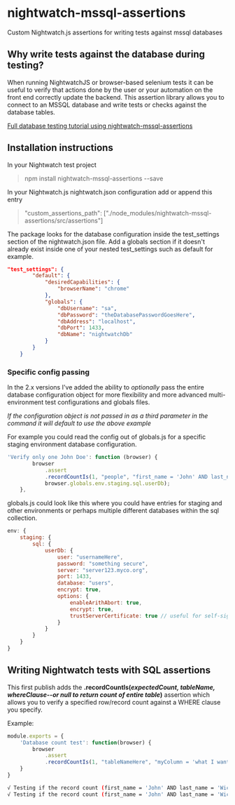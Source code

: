 # nightwatch-mssql-assertions

Custom Nightwatch.js assertions for writing tests against mssql databases

## Why write tests against the database during testing?

When running NightwatchJS or browser-based selenium tests it can be useful to verify that actions done by the user or your automation on the front end correctly update the backend. This assertion library allows you to connect to an MSSQL database and write tests or checks against the database tables.

[Full database testing tutorial using nightwatch-mssql-assertions](https://www.davidmello.com/database-testing-with-nightwatchjs/)

## Installation instructions

In your Nightwatch test project

> npm install nightwatch-mssql-assertions --save

In your Nightwatch.js nightwatch.json configuration add or append this entry

> "custom_assertions_path": ["./node_modules/nightwatch-mssql-assertions/src/assertions"]

The package looks for the database configuration inside the test_settings section of the nightwatch.json file. Add a globals section if it doesn't already exist inside one of your nested test_settings such as default for example.

```json
"test_settings": {
        "default": {
            "desiredCapabilities": {
                "browserName": "chrome"
            },
            "globals": {
                "dbUsername": "sa",
                "dbPassword": "theDatabasePasswordGoesHere",
                "dbAddress": "localhost",
                "dbPort": 1433,
                "dbName": "nightwatchDb"
            }
        }
    }
```

### Specific config passing

In the 2.x versions I've added the ability to _optionally_ pass the entire database configuration object for more flexibility and more advanced multi-environment test configurations and globals files.

_If the configuration object is not passed in as a third parameter in the command it will default to use the above example_

For example you could read the config out of globals.js for a specific staging environment database configuration.

```js
'Verify only one John Doe': function (browser) {
        browser
            .assert
            .recordCountIs(1, "people", "first_name = 'John' AND last_name = 'Doe'",
            browser.globals.env.staging.sql.userDb);
    },
```

globals.js could look like this where you could have entries for staging and other environments or perhaps multiple different databases within the sql collection.

```js
env: {
    staging: {
        sql: {
            userDb: {
                user: "usernameHere",
                password: "something secure",
                server: "server123.myco.org",
                port: 1433,
                database: "users",
                encrypt: true,
                options: {
                    enableArithAbort: true,
                    encrypt: true,
                    trustServerCertificate: true // useful for self-signed certs in test environments
                }
            }
        }
    }
}
```

## Writing Nightwatch tests with SQL assertions

This first publish adds the **.recordCountIs(***expectedCount, tableName, whereClause--or null to return count of entire table***)** assertion which allows you to verify a specified row/record count against a WHERE clause you specify.

Example:

```js
module.exports = {
    'Database count test': function(browser) {
        browser
            .assert
            .recordCountIs(1, "tableNameHere", "myColumn = 'what I want'");
    }
}
```

```sh
√ Testing if the record count (first_name = 'John' AND last_name = 'Wick') equals 0 (99ms)
√ Testing if the record count (first_name = 'John' AND last_name = 'Wick') equals 3 (103ms)
```
